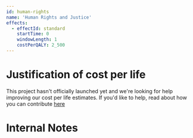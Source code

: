 ```yaml
---
id: human-rights
name: 'Human Rights and Justice'
effects:
  - effectId: standard
    startTime: 0
    windowLength: 1
    costPerQALY: 2_500
---
```


# Justification of cost per life

This project hasn't officially launched yet and we're looking for help improving our cost per life estimates.
If you'd like to help, read about how you can contribute [here](https://github.com/impactlist/impactlist/blob/master/CONTRIBUTING.md)

# Internal Notes
